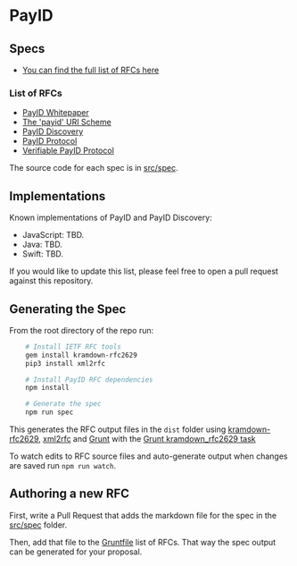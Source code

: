 # PayID

## Specs

- [You can find the full list of RFCs here](https://github.com/payid-org/rfcs/tree/master/dist/spec)

### List of RFCs

- [PayID Whitepaper](https://payid.org/whitepaper.pdf)
- [The 'payid' URI Scheme](https://github.com/payid-org/rfcs/blob/master/dist/spec/payid-uri.txt)
- [PayID Discovery](https://github.com/payid-org/rfcs/blob/master/dist/spec/payid-discovery.txt)
- [PayID Protocol](https://github.com/payid-org/rfcs/blob/master/dist/spec/payid-protocol.txt)
- [Verifiable PayID Protocol](https://github.com/payid-org/rfcs/blob/master/dist/spec/verifiable-payid-protocol.txt)

The source code for each spec is in [src/spec](https://github.com/payid-org/rfcs/tree/master/src/spec).

## Implementations

Known implementations of PayID and PayID Discovery:

- JavaScript: TBD.
- Java: TBD.
- Swift: TBD.

If you would like to update this list, please feel free to open a pull request against this repository.

## Generating the Spec

From the root directory of the repo run:

```sh
    # Install IETF RFC tools
    gem install kramdown-rfc2629
    pip3 install xml2rfc

    # Install PayID RFC dependencies
    npm install

    # Generate the spec
    npm run spec
```

This generates the RFC output files in the `dist` folder using [kramdown-rfc2629](https://github.com/cabo/kramdown-rfc2629/), [xml2rfc](http://xml2rfc.ietf.org/) and [Grunt](http://gruntjs.com/) with the [Grunt kramdown_rfc2629 task](https://github.com/hildjj/grunt-kramdown-rfc2629/)

To watch edits to RFC source files and auto-generate output when changes are saved run `npm run watch`.

## Authoring a new RFC

First, write a Pull Request that adds the markdown file for the spec in the [src/spec](https://github.com/payid-org/rfcs/tree/master/src/spec) folder.

Then, add that file to the [Gruntfile](https://github.com/payid-org/rfcs/tree/master/Gruntfile.js) list of RFCs. That way the spec output can be generated for your proposal.
